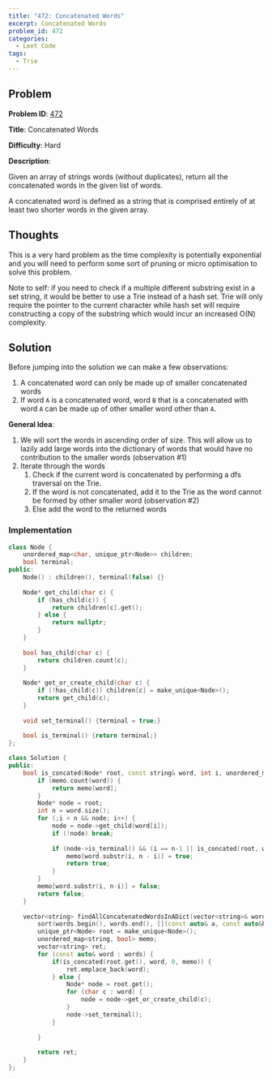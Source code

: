 ```yaml
---
title: "472: Concatenated Words"
excerpt: Concatenated Words
problem_id: 472
categories:
  - Leet Code
tags:
  - Trie
---
```


## Problem

**Problem ID**: [472](https://leetcode.com/problems/concatenated-words/)

**Title**: Concatenated Words

**Difficulty**: Hard 

**Description**:

Given an array of strings words (without duplicates), return all the concatenated words in the given list of words.

A concatenated word is defined as a string that is comprised entirely of at least two shorter words in the given array.

## Thoughts

This is a very hard problem as the time complexity is potentially exponential and you will need
to perform some sort of pruning or micro optimisation to solve this problem.

Note to self: if you need to check if a multiple different substring exist in a
set string, it would be better to use a Trie instead of a hash set. Trie will only
require the pointer to the current character while hash set will require constructing
a copy of the substring which would incur an increased O(N) complexity.

## Solution

Before jumping into the solution we can make a few observations:
1. A concatenated word can only be made up of smaller concatenated words
2. If word `A` is a concatenated word, word `B` that is a concatenated with word
`A` can be made up of other smaller word other than `A`.


**General Idea**:

1. We will sort the words in ascending order of size. This will allow us to lazily
add large words into the dictionary of words that would have no contribution to the
smaller words (observation #1)
2. Iterate through the words
    1. Check if the current word is concatenated by performing a dfs traversal on the Trie.
    2. If the word is not concatenated, add it to the Trie as the word cannot be formed by other smaller word (observation #2)
    3. Else add the word to the returned words


### Implementation

```cpp
class Node {
    unordered_map<char, unique_ptr<Node>> children;
    bool terminal;
public:
    Node() : children(), terminal(false) {}
    
    Node* get_child(char c) {
        if (has_child(c)) {
            return children[c].get();
        } else {
            return nullptr;
        }
    }
    
    bool has_child(char c) {
        return children.count(c);
    }
    
    Node* get_or_create_child(char c) {
        if (!has_child(c)) children[c] = make_unique<Node>();
        return get_child(c);
    }
    
    void set_terminal() {terminal = true;}
    
    bool is_terminal() {return terminal;}
};

class Solution {
public:
    bool is_concated(Node* root, const string& word, int i, unordered_map<string, bool>& memo) {
        if (memo.count(word)) {
            return memo[word];
        }
        Node* node = root;
        int n = word.size();
        for (;i < n && node; i++) {
            node = node->get_child(word[i]);
            if (!node) break;
            
            if (node->is_terminal() && (i == n-1 || is_concated(root, word, i+1, memo))) {
                memo[word.substr(i, n - i)] = true;
                return true;
            } 
        }
        memo[word.substr(i, n-i)] = false;
        return false;
    }
    
    vector<string> findAllConcatenatedWordsInADict(vector<string>& words) {
        sort(words.begin(), words.end(), [](const auto& a, const auto&b){return a.size() < b.size();});
        unique_ptr<Node> root = make_unique<Node>();
        unordered_map<string, bool> memo;
        vector<string> ret;
        for (const auto& word : words) {
            if(is_concated(root.get(), word, 0, memo)) {
                ret.emplace_back(word);
            } else {
                Node* node = root.get();
                for (char c : word) {
                    node = node->get_or_create_child(c);
                }
                node->set_terminal();
            }
            
        }
        
        return ret;
    }
};
```
